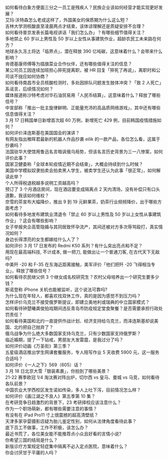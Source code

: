 如何看待白象方便面三分之一员工是残疾人？民族企业该如何经营才能实现更好发展？  
艾玛·沃特森怎么老成这样了，外国美女的保质期为什么这么短？  
吉林大学测核酸直至凌晨两点才结束，该体谅理解还是质疑安排不合理？  
如何看待普京发表长篇电视讲话「我们怎么办」？有哪些细节值得关注？  
多地禁止 60 岁以上男性及 50 岁以上女性从事建筑作业，超龄农民工未来路在何方？  
地球永久冻土将达「临界点」，潜在释放 390 亿吨碳，这意味着什么？会带来什么影响？  
肯德基康师傅等为插旗菜业合作伙伴，还有哪些值得关注的信息？  
某公司员工因连续加班担心猝死提离职，被 HR 回复「猝死了再说」，离职时和公司谈不拢应如何协商？  
如何看待南昌市全员核酸检测时，多处因排队问题发生肢体冲突？「致 2 人死亡」系谣言，后续情况如何？  
媒体报道称沙特考虑对华石油贸易用「人民币结算」，这意味着什么？释放了哪些信号？  
中宣部称「推出一批主旋律鲜明、正能量充沛的高品质网络游戏」，其中还有哪些信息值得关注？  
3 月 17 日韩国单日新增首次超 60 万例，新增死亡 429 例，目前韩国疫情措施如何？  
如何评价泽连斯基在美国国会的演讲？  
有网友指出稚晖君最新的机器人作品抄袭 eilik 的一款产品，各位怎么看，这属于抄袭吗？  
法国驻华大使馆用鲁迅名言暗讽俄乌局势，但该名言历史背景为三一八惨案，如何评价此事？  
国家卫健委称「全球本轮疫情近期不会结束」，大概会持续到什么时候？  
美国中学模拟奴隶拍卖会拍卖黑人学生，被卖学生还认为此事「很正常」，如何解读此举？  
个人所得税退税越多说明工资越高吗？  
预订了 3 个月酒店房间，现在酒店要变成隔离点 2 天内清场，没有补偿只有口头道歉，我该如何维权？  
奈雪的茶宣布大幅降价，推出 9 到 19 元鲜果茶，奶茶行业频频降价，出于哪些方面考虑？  
如何看待多地发布建筑业清退令「禁止 60 岁以上男性及 50 岁以上女性从事建筑作业」？这会有哪些影响？  
女子举报央企高管隐婚与其同居致怀孕流产，其间还被对方多次辱骂殴打，真实情况如何？  
身边长得漂亮的女生都嫁给什么人了？  
如何评价 3 月 17 日发布的 Redmi K50 系列？有什么突出亮点和不足？  
用现在最高端科技, 不计成本, 做一把刀, 能做出让一个普通刀客, 在古代天下无敌吗?  
中美歼 -20 和 F-35 在东海近距离接触，美军评价「他们把歼 -20 飞得相当专业」，释放了哪些信号？  
如何看待农民继父供 3 个继女成名校研究生？农村父母培养出一个研究生要多少钱？  
斯诺登称 iPhone 关机也能被监听，这个说法可靠吗?  
为什么现在年轻人，都喜欢找双休工作，真的是因为感觉不到压力吗？  
怎样评价乌克兰不接受俄罗斯提议，即建立奥地利或瑞典的中立国家模式？  
如何看待钟楚曦龚俊拍戏期间违反青岛市防疫规定堂食聚餐？是否需要承担行政处罚责任？  
如何看待美国和北约一直提供作战计划、经济支持给乌克兰，而泽连斯基却说美国、北约把自己抛弃了？  
俄乌战争为什么绝大多数国家支持乌克兰，只有少数国家支持俄罗斯？  
临近婚期，提了一下钻戒，男朋友大发雷霆，是我过分了吗？  
如何评价动画《万圣街》第三季？  
五星级酒店推出学生网课套餐服务，专人陪写作业 5 天收费 5900 元，这一服务合适吗？  
如何评价《一人之下》569（605）话？  
3 月 18 日北京大雪「银装素裹」，你拍到了哪些美景？  
21-22 赛季欧冠 1/4 淘汰赛对阵出炉，切尔西 vs 皇马、曼城 vs 马竞，如何看待各队前景？  
中国农业大学西校区发生诺如传染，多人上吐下泻，目前情况怎么样？  
如何评价《画江湖之不良人》第五季第 10 集？  
在考研竞争日趋激烈的背景下，23 考研择校应该注意什么？  
作为一个职场萌新，都有哪些需要注意的事情？  
有没有在 iPad Pro11 寸上很震撼的超高清壁纸？  
天津多家孕婴摄影店疑为胎儿鉴定性别，如何从法律角度看待此事？  
底下员工不做事，工作不积极，该怎么办？  
最近书荒了，各位美女能不能推荐点小众且好看的言情小说?  
你希望三国的结局是什么？  
新版诊疗方案规定轻症集中隔离不必入定点医院，意味着什么？  
你会讨厌甘于平庸的人吗？  
